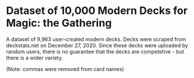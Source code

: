 # Dataset of 10,000 Modern Decks for Magic: the Gathering
A dataset of 9,963 user-created modern decks. Decks were scraped from deckstats.net on December 27, 2020. Since these decks were uploaded by random users, there is no guarantee that the decks are competetive - but there is a wider variety.

(Note: commas were removed from card names)
